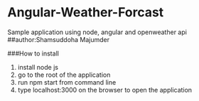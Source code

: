 # Angular-Weather-Forcast
Sample application using node, angular and openweather api
##author:Shamsuddoha Majumder 

###How to install
 1. install node js
 2. go to the root of the application
 3. run npm start from command line
 4. type localhost:3000 on the browser to open the application
